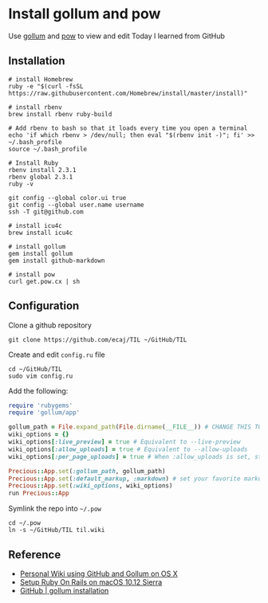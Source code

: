 # Install gollum and pow
Use [gollum](https://github.com/gollum/gollum/wiki) and [pow](http://pow.cx) to view and edit Today I learned from GitHub

## Installation
```shell
# install Homebrew
ruby -e "$(curl -fsSL https://raw.githubusercontent.com/Homebrew/install/master/install)"

# install rbenv
brew install rbenv ruby-build

# Add rbenv to bash so that it loads every time you open a terminal
echo 'if which rbenv > /dev/null; then eval "$(rbenv init -)"; fi' >> ~/.bash_profile
source ~/.bash_profile

# Install Ruby
rbenv install 2.3.1
rbenv global 2.3.1
ruby -v

git config --global color.ui true
git config --global user.name username
ssh -T git@github.com

# install icu4c
brew install icu4c

# install gollum
gem install gollum
gem install github-markdown

# install pow
curl get.pow.cx | sh
```

## Configuration
Clone a github repository
```shell
git clone https://github.com/ecaj/TIL ~/GitHub/TIL
```

Create and edit `config.ru` file
```shell
cd ~/GitHub/TIL
sudo vim config.ru
```

Add the following:
```ruby
require 'rubygems'
require 'gollum/app'

gollum_path = File.expand_path(File.dirname(__FILE__)) # CHANGE THIS TO POINT TO YOUR OWN WIKI REPO
wiki_options = {}
wiki_options[:live_preview] = true # Equivalent to --live-preview
wiki_options[:allow_uploads] = true # Equivalent to --allow-uploads
wiki_options[:per_page_uploads] = true # When :allow_uploads is set, store uploads under a directory named after the page, as when using --allow-uploads page

Precious::App.set(:gollum_path, gollum_path)
Precious::App.set(:default_markup, :markdown) # set your favorite markup language
Precious::App.set(:wiki_options, wiki_options)
run Precious::App
```
Symlink the repo into `~/.pow`
```shell
cd ~/.pow
ln -s ~/GitHub/TIL til.wiki
```

## Reference
- [Personal Wiki using GitHub and Gollum on OS X](http://www.nomachetejuggling.com/2012/05/15/personal-wiki-using-github-and-gollum-on-os-x/)
- [Setup Ruby On Rails on macOS 10.12 Sierra](https://gorails.com/setup/osx/10.12-sierra)
- [GitHub | gollum installation](https://github.com/gollum/gollum/wiki/Installation)